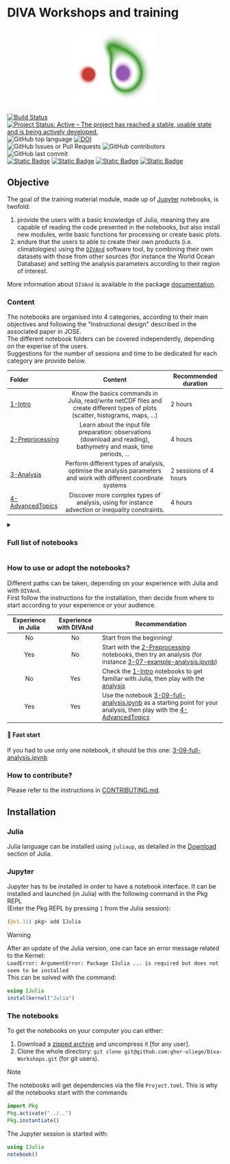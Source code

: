 # DIVA Workshops and training

<div align="center"> <img src="./figures/divand_logo.png" alt="DIVAnd logo" width="200"></img></div>

[![Build Status](https://github.com/gher-uliege/Diva-Workshops/workflows/CI/badge.svg)](https://github.com/gher-uliege/Diva-Workshops/actions) [![Project Status: Active – The project has reached a stable, usable state and is being actively developed.](https://www.repostatus.org/badges/latest/active.svg)](https://www.repostatus.org/#active)
![GitHub top language](https://img.shields.io/github/languages/top/gher-uliege/Diva-Workshops)
[![DOI](https://zenodo.org/badge/108153788.svg)](https://zenodo.org/badge/latestdoi/108153788)      
![GitHub Issues or Pull Requests](https://img.shields.io/github/issues/gher-uliege/Diva-Workshops) ![GitHub contributors](https://img.shields.io/github/contributors/gher-uliege/Diva-Workshops) ![GitHub last commit](https://img.shields.io/github/last-commit/gher-uliege/Diva-Workshops)     
[![Static Badge](https://img.shields.io/badge/Project-FAIR--EASE-blue)](https://www.fairease.eu/) [![Static Badge](https://img.shields.io/badge/Project-SeaDataCloud-blue)](https://www.seadatanet.org) [![Static Badge](https://img.shields.io/badge/Project-IRISCC-blue)](https://www.iriscc.eu/) [![Static Badge](https://img.shields.io/badge/Project-AQUARIUS-blue)](https://aquarius-ri.eu/)

## Objective

The goal of the training material module, made up of [Jupyter](https://jupyter.org/) notebooks, is twofold: 
1. provide the users with a basic knowledge of Julia, meaning they are capable of reading the code presented in the notebooks, but also install new modules, write basic functions for processing or create basic plots. 
2. endure that the users to able to create their own products (i.e. climatologies) using the [`DIVAnd`](https://github.com/gher-uliege/divand.jl) software tool, by combining their own datasets with those from other sources (for instance the World Ocean Database) and setting the analysis parameters according to their region of interest.

More information about `DIVAnd` is available in the package [documentation](https://gher-uliege.github.io/DIVAnd.jl/stable/).

### Content

The notebooks are organised into 4 categories, according to their main objectives and following the "Instructional design" described in the associated paper in JOSE.    
The different notebook folders can be covered independently, depending on the experise of the users.       
Suggestions for the number of sessions and time to be dedicated for each category are provide below.

| Folder | Content | Recommended duration |
|:-------------------|:----------------------:|----------------|
[1-Intro](./notebooks/1-Intro/) | Know the basics commands in Julia, read/write netCDF files and create different types of plots (scatter, histograms, maps, ...) | 2 hours |
[2-Preprocessing](./notebooks/2-Preprocessing) | Learn about the input file preparation: observations (download and reading), bathymetry and mask, time periods, ... | 4 hours |
[3-Analysis](./notebooks/3-Analysis/) | Perform different types of analysis, optimise the analysis parameters and work with different coordinate systems | 2 sessions of 4 hours   |
[4-AdvancedTopics](./notebooks/4-AdvancedTopics/) | Discover more complex types of analysis, using for instance advection or inequality constraints. | 4 hours  |

<details>

<summary><h3>Full list of notebooks</h3></summary>

[1-01-notebooks-basics.ipynb](https://github.com/gher-uliege/Diva-Workshops/blob/main/notebooks/1-Intro/1-01-notebooks-basics.ipynb)         
[1-02-Julia-introduction.ipynb](https://github.com/gher-uliege/Diva-Workshops/blob/main/notebooks/1-Intro/1-02-Julia-introduction.ipynb)          
[1-03-netCDF.ipynb](https://github.com/gher-uliege/Diva-Workshops/blob/main/notebooks/1-Intro/1-03-netCDF.ipynb)           
[1-04-OI-variational-analysis-introduction.ipynb](https://github.com/gher-uliege/Diva-Workshops/blob/main/notebooks/1-Intro/1-04-OI-variational-analysis-introduction.ipynb)        
[1-05-plots-maps.ipynb](https://github.com/gher-uliege/Diva-Workshops/blob/main/notebooks/1-Intro/1-05-plots-maps.ipynb)           
[2-01-topography.ipynb](https://github.com/gher-uliege/Diva-Workshops/blob/main/notebooks/2-Preprocessing/2-01-topography.ipynb)              
[2-02-reading-data.ipynb](https://github.com/gher-uliege/Diva-Workshops/blob/main/notebooks/2-Preprocessing/2-02-reading-data.ipynb)           
[2-03-data-downloading.ipynb](https://github.com/gher-uliege/Diva-Workshops/blob/main/notebooks/2-Preprocessing/2-03-data-downloading.ipynb)           
[2-04-ODV-data-import.ipynb](https://github.com/gher-uliege/Diva-Workshops/blob/main/notebooks/2-Preprocessing/2-04-ODV-data-import.ipynb)              
[2-05-defining-time-periods.ipynb](https://github.com/gher-uliege/Diva-Workshops/blob/main/notebooks/2-Preprocessing/2-05-defining-time-periods.ipynb)         
[3-01-L-and-epsilon-effect.ipynb](https://github.com/gher-uliege/Diva-Workshops/blob/main/notebooks/3-Analysis/3-01-L-and-epsilon-effect.ipynb)          
[3-02-correlation-length.ipynb](https://github.com/gher-uliege/Diva-Workshops/blob/main/notebooks/3-Analysis/3-02-correlation-length.ipynb)          
[3-03-processing-parameter-optimization.ipynb](https://github.com/gher-uliege/Diva-Workshops/blob/main/notebooks/3-Analysis/3-03-processing-parameter-optimization.ipynb)         
[3-04-processing-quality-check.ipynb](https://github.com/gher-uliege/Diva-Workshops/blob/main/notebooks/3-Analysis/3-04-processing-quality-check.ipynb)       
[3-05-cpme-demo.ipynb](https://github.com/gher-uliege/Diva-Workshops/blob/main/notebooks/3-Analysis/3-05-cpme-demo.ipynb)        
[3-06-errormaps-demo.ipynb](https://github.com/gher-uliege/Diva-Workshops/blob/main/notebooks/3-Analysis/3-06-errormaps-demo.ipynb)        
[3-07-example-analysis.ipynb](https://github.com/gher-uliege/Diva-Workshops/blob/main/notebooks/3-Analysis/3-07-example-analysis.ipynb)          
[3-08-background-field.ipynb](https://github.com/gher-uliege/Diva-Workshops/blob/main/notebooks/3-Analysis/3-08-background-field.ipynb)          
[3-09-full-analysis.ipynb](https://github.com/gher-uliege/Diva-Workshops/blob/main/notebooks/3-Analysis/3-09-full-analysis.ipynb)           
[3-10-save_attributes_EMODnet.ipynb](https://github.com/gher-uliege/Diva-Workshops/blob/main/notebooks/3-Analysis/3-10-save_attributes_EMODnet.ipynb)        
[3-11-generalized-vertical-coordinates.ipynb](https://github.com/gher-uliege/Diva-Workshops/blob/main/notebooks/3-Analysis/3-11-generalized-vertical-coordinates.ipynb)          
[3-12-sigma-layers.ipynb](https://github.com/gher-uliege/Diva-Workshops/blob/main/notebooks/3-Analysis/3-12-sigma-layers.ipynb)         
[3-13-polar-coordinates.ipynb](https://github.com/gher-uliege/Diva-Workshops/blob/main/notebooks/3-Analysis/3-13-polar-coordinates.ipynb)         
[3-14-Sphericalcoordinates.ipynb](https://github.com/gher-uliege/Diva-Workshops/blob/main/notebooks/3-Analysis/3-14-Sphericalcoordinates.ipynb)          
[3-15-analysis-datapoints.ipynb](https://github.com/gher-uliege/Diva-Workshops/blob/main/notebooks/3-Analysis/3-15-analysis-datapoints.ipynb)        
[4-01-relative-correlation-length.ipynb](https://github.com/gher-uliege/Diva-Workshops/blob/main/notebooks/4-AdvancedTopics/4-01-relative-correlation-length.ipynb)          
[4-02-average-background.ipynb](https://github.com/gher-uliege/Diva-Workshops/blob/main/notebooks/4-AdvancedTopics/4-02-average-background.ipynb)          
[4-03-heatmaps.ipynb](https://github.com/gher-uliege/Diva-Workshops/blob/main/notebooks/4-AdvancedTopics/4-03-heatmaps.ipynb)           
[4-04-heatmapsCV.ipynb](https://github.com/gher-uliege/Diva-Workshops/blob/main/notebooks/4-AdvancedTopics/4-04-heatmapsCV.ipynb)         
[4-05-turtles-tensity-map.ipynb](https://github.com/gher-uliege/Diva-Workshops/blob/main/notebooks/4-AdvancedTopics/4-05-turtles-tensity-map.ipynb)           
[4-06-advection_constrain.ipynb](https://github.com/gher-uliege/Diva-Workshops/blob/main/notebooks/4-AdvancedTopics/4-06-advection_constrain.ipynb)         
[4-07-advection_constraint_Adriatic.ipynb](https://github.com/gher-uliege/Diva-Workshops/blob/main/notebooks/4-AdvancedTopics/4-07-advection_constraint_Adriatic.ipynb)           
[4-08-source-term.ipynb](https://github.com/gher-uliege/Diva-Workshops/blob/main/notebooks/4-AdvancedTopics/4-08-source-term.ipynb)          
[4-09-open-boundary-conditions.ipynb](https://github.com/gher-uliege/Diva-Workshops/blob/main/notebooks/4-AdvancedTopics/4-09-open-boundary-conditions.ipynb)          
[4-10-multivariate-EOF.ipynb](https://github.com/gher-uliege/Diva-Workshops/blob/main/notebooks/4-AdvancedTopics/4-10-multivariate-EOF.ipynb)           
[4-11-multivariate-Jacobian.ipynb](https://github.com/gher-uliege/Diva-Workshops/blob/main/notebooks/4-AdvancedTopics/4-11-multivariate-Jacobian.ipynb)         
[4-12-analysis-with-cycles.ipynb](https://github.com/gher-uliege/Diva-Workshops/blob/main/notebooks/4-AdvancedTopics/4-12-analysis-with-cycles.ipynb)          
[4-13-BlackSea-detrend-geostrophic.ipynb](https://github.com/gher-uliege/Diva-Workshops/blob/main/notebooks/4-AdvancedTopics/4-13-BlackSea-detrend-geostrophic.ipynb)           
[4-14-inequalities-constrains.ipynb](https://github.com/gher-uliege/Diva-Workshops/blob/main/notebooks/4-AdvancedTopics/4-14-inequalities-constrains.ipynb)       
[4-15-geostrophytest.ipynb](https://github.com/gher-uliege/Diva-Workshops/blob/main/notebooks/4-AdvancedTopics/4-15-geostrophytest.ipynb)       
[4-16-Lshape.ipynb](https://github.com/gher-uliege/Diva-Workshops/blob/main/notebooks/4-AdvancedTopics/4-16-Lshape.ipynb)          
[4-17-interp-section.ipynb](https://github.com/gher-uliege/Diva-Workshops/blob/main/notebooks/4-AdvancedTopics/4-17-interp-section.ipynb)         
[4-18-make-paper-figure.ipynb](https://github.com/gher-uliege/Diva-Workshops/blob/main/notebooks/4-AdvancedTopics/4-18-make-paper-figure.ipynb)          
[4-19-optim-observations-locations-game.ipynb](https://github.com/gher-uliege/Diva-Workshops/blob/main/notebooks/4-AdvancedTopics/4-19-optim-observations-locations-game.ipynb)          
</details>

### How to use or adopt the notebooks?

Different paths can be taken, depending on your experience with Julia and with `DIVAnd`.   
First follow the instructions for the installation, then decide from where to start according to your experience or your audience.      

| Experience in Julia | Experience with DIVAnd | Recommendation |
|:-------------------:|:----------------------:|----------------|
|         No          |           No           | Start from the beginning! |
|         Yes         |           No           | Start with the [2-Preprocessing](./notebooks/2-Preprocessing) notebooks, then try an analysis (for instance [3-07-example-analysis.ipynb](./notebooks/3-Analysis/3-07-example-analysis.ipynb)) |
|         No          |           Yes          | Check the [1-Intro](./notebooks/1-Intro/) notebooks to get familiar with Julia, then play with the [analysis](./notebooks/3-Analysis/3-09-full-analysis.ipynb)             |
|         Yes         |           Yes          | Use the notebook [3-09-full-analysis.ipynb](./notebooks/3-Analysis/3-09-full-analysis.ipynb) as a starting point for your analysis, then play with the [4-AdvancedTopics](./notebooks/4-AdvancedTopics/) |

#### 🚀 Fast start

If you had to use only one notebook, it should be this one: [3-09-full-analysis.ipynb](./notebooks/3-Analysis/3-09-full-analysis.ipynb)

### How to contribute?

Please refer to the instructions in [CONTRIBUTING.md](CONTRIBUTING.md).

## Installation

### Julia 

Julia language can be installed using `juliaup`, as detailed in the [Download](https://julialang.org/downloads/) section of Julia.

### Jupyter

Jupyter has to be installed in order to have a notebook interface. It can be installed and launched (in Julia) with the following command in the Pkg REPL      
(Enter the Pkg REPL by pressing `]` from the Julia session):
```julia
(@v1.11) pkg> add IJulia
```
> [!WARNING]
> After an update of the Julia version, one can face an error message related to the Kernel:<br>
`LoadError: ArgumentError: Package IJulia ... is required but does not seem to be installed` <br>
This can be solved with the command:
```julia
using IJulia
installkernel("Julia")
```

### The notebooks 

To get the notebooks on your computer you can either:
1. Download a [zipped archive](https://github.com/gher-uliege/Diva-Workshops/archive/master.zip) and uncompress it [for any user].
2. Clone the whole directory: `git clone git@github.com:gher-uliege/Diva-Workshops.git` (for git users).
> [!NOTE] 
> The notebooks will get dependencies via the file `Project.toml`. This is why all the notebooks start with the commands
```julia
import Pkg
Pkg.activate("../..")
Pkg.instantiate()
```

The Jupyter session is started with:
```julia
using IJulia
notebook()
```

